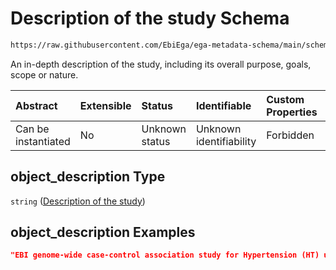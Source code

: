 # Description of the study Schema

```txt
https://raw.githubusercontent.com/EbiEga/ega-metadata-schema/main/schemas/EGA.study.json#/properties/object_description
```

An in-depth description of the study, including its overall purpose, goals, scope or nature.

| Abstract            | Extensible | Status         | Identifiable            | Custom Properties | Additional Properties | Access Restrictions | Defined In                                                                 |
| :------------------ | :--------- | :------------- | :---------------------- | :---------------- | :-------------------- | :------------------ | :------------------------------------------------------------------------- |
| Can be instantiated | No         | Unknown status | Unknown identifiability | Forbidden         | Allowed               | none                | [EGA.study.json\*](../../../schemas/EGA.study.json "open original schema") |

## object\_description Type

`string` ([Description of the study](ega-19-properties-description-of-the-study.md))

## object\_description Examples

```json
"EBI genome-wide case-control association study for Hypertension (HT) using seven disease collections together with the 1958 Spanish Birth Cohort and the EU National Blood Service collections as controls."
```
